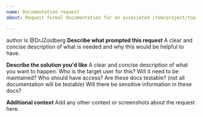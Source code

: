 ```yaml
---
name: Documentation request
about: Request formal documentation for an associated item/project/topic

---
```

author is @DrJZoidberg
**Describe what prompted this request**
A clear and concise description of what is needed and why this would be helpful to have.

**Describe the solution you'd like**
A clear and concise description of what you want to happen. 
Who is the target user for this? 
Will it need to be maintained? 
Who should have access?
Are these docs testable? (not all documentation will be testable)
Will there be sensitive information in these docs?

**Additional context**
Add any other context or screenshots about the request here.
